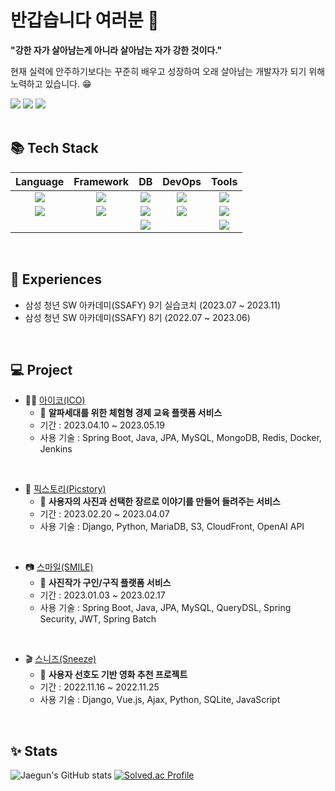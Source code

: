 # 반갑습니다 여러분 👋
 
**"강한 자가 살아남는게 아니라 살아남는 자가 강한 것이다."**

현재 실력에 안주하기보다는 꾸준히 배우고 성장하여 오래 살아남는 개발자가 되기 위해 노력하고 있습니다. 😁

<div>
  <span><a href="https://velog.io/@rungoat"><img src="https://img.shields.io/badge/velog-20C997?style=flat-square&logo=velog&logoColor=white"></a>
</span> <span><a href="https://shocking-feeling-98b.notion.site/d551f26d282b4cacb872fa90211058ce?pvs=4"><img src="https://img.shields.io/badge/Portfolio-000000?style=flat-square&logo=notion&logoColor=white"></a></span> <span><img src="https://img.shields.io/badge/sjk1052005@gmail.com-EA4335?style=flat-square&logo=gmail&logoColor=white"></span>
</div>

<br>

## 📚 Tech Stack
| Language | Framework | DB | DevOps | Tools |
| :-----: | :-----: | :-----: | :-----: | :-----: |
| <img src="https://img.shields.io/badge/JAVA-007396?style=for-the-badge&logo=JAVA&logoColor=white"> | <img src="https://img.shields.io/badge/springboot-6DB33F?style=for-the-badge&logo=springboot&logoColor=white"> | <img src="https://img.shields.io/badge/MySQl-4479A1?style=for-the-badge&logo=MySQL&logoColor=white"> | <img src="https://img.shields.io/badge/Docker-2496ED?style=for-the-badge&logo=Docker&logoColor=white"> | <img src="https://img.shields.io/badge/SourceTree-0052CC?style=for-the-badge&logo=SourceTree&logoColor=white"> |
| <img src="https://img.shields.io/badge/Python-3776AB?style=for-the-badge&logo=Python&logoColor=white"> | <img src="https://img.shields.io/badge/Django-092E20?style=for-the-badge&logo=Django&logoColor=white"> | <img src="https://img.shields.io/badge/MongoDB-47A248?style=for-the-badge&logo=MongoDB&logoColor=white"> | <img src="https://img.shields.io/badge/Jenkins-D24939?style=for-the-badge&logo=Jenkins&logoColor=white"> | <img src="https://img.shields.io/badge/Jira-0052CC?style=for-the-badge&logo=Jira&logoColor=white"> |
|  |  | <img src="https://img.shields.io/badge/Redis-DC382D?style=for-the-badge&logo=Redis&logoColor=white"> |  | <img src="https://img.shields.io/badge/Notion-000000?style=for-the-badge&logo=Notion&logoColor=white"> |

<br>

## 📑 Experiences
- 삼성 청년 SW 아카데미(SSAFY) 9기 실습코치 (2023.07 ~ 2023.11)
- 삼성 청년 SW 아카데미(SSAFY) 8기 (2022.07 ~ 2023.06)

<br>

## 💻 Project
- 👨‍🏫 <a href="https://github.com/ico-d103/ico">아이코(ICO)</a>
  - 🔔 **알파세대를 위한 체험형 경제 교육 플랫폼 서비스**
  - 기간 : 2023.04.10 ~ 2023.05.19
  - 사용 기술 : Spring Boot, Java, JPA, MySQL, MongoDB, Redis, Docker, Jenkins
 <br>
 
- 📝 <a href="https://github.com/RUNGOAT/Picstory">픽스토리(Picstory)</a>
  - 🔔 **사용자의 사진과 선택한 장르로 이야기를 만들어 들려주는 서비스**
  - 기간 : 2023.02.20 ~ 2023.04.07
  - 사용 기술 : Django, Python, MariaDB, S3, CloudFront, OpenAI API
 <br>
 
- 📷 <a href="https://github.com/SMILE-SSAFY/SMILE-Server">스마일(SMILE)</a>
  - 🔔 **사진작가 구인/구직 플랫폼 서비스**
  - 기간 : 2023.01.03 ~ 2023.02.17
  - 사용 기술 : Spring Boot, Java, JPA, MySQL, QueryDSL, Spring Security, JWT, Spring Batch
 <br>
 
- 🎬 <a href="https://github.com/RUNGOAT/Final-moviePJT-Sneeze">스니즈(Sneeze)</a>
  - 🔔 **사용자 선호도 기반 영화 추천 프로젝트**
  - 기간 : 2022.11.16 ~ 2022.11.25
  - 사용 기술 : Django, Vue.js, Ajax, Python, SQLite, JavaScript

<br>

## ✨ Stats
<p align="center"> 
  
  ![Jaegun's GitHub stats](https://github-readme-stats.vercel.app/api?username=RUNGOAT&show_icons=true&theme=swift)
  [![Solved.ac Profile](http://mazassumnida.wtf/api/v2/generate_badge?boj=sjk1062005)](https://solved.ac/sjk1062005/)

</p>

<br>

<!--
**RUNGOAT/RUNGOAT** is a ✨ _special_ ✨ repository because its `README.md` (this file) appears on your GitHub profile.

Here are some ideas to get you started:

- 🔭 I’m currently working on ...
- 🌱 I’m currently learning ...
- 👯 I’m looking to collaborate on ...
- 🤔 I’m looking for help with ...
- 💬 Ask me about ...
- 📫 How to reach me: ...
- 😄 Pronouns: ...
- ⚡ Fun fact: ...
-->
